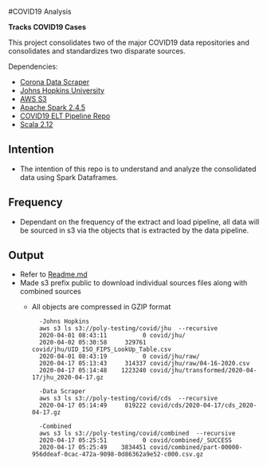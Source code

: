 #COVID19 Analysis

**Tracks COVID19 Cases**

This project consolidates two of the major COVID19 data repositories and consolidates and standardizes two disparate sources.

Dependencies:
* [Corona Data Scraper](https://coronadatascraper.com/#home)
* [Johns Hopkins University](https://github.com/CSSEGISandData/COVID-19)
* [AWS S3](https://aws.amazon.com/s3/)
* [Apache Spark 2.4.5](https://spark.apache.org/)
* [COVID19 ELT Pipeline Repo](https://github.com/polyglotDataNerd/poly-covid19)
* [Scala 2.12](https://www.scala-lang.org/download/2.12.10.html)

Intention
-
* The intention of this repo is to understand and analyze the consolidated data using Spark Dataframes. 

Frequency
-  
* Dependant on the frequency of the extract and load pipeline, all data will be sourced in s3 via the objects that is extracted by the data pipeline. 

Output
-
* Refer to [Readme.md](/output)
* Made s3 prefix public to download individual sources files along with combined sources
    - All objects are compressed in GZIP format

            -Johns Hopkins
            aws s3 ls s3://poly-testing/covid/jhu  --recursive
            2020-04-01 08:43:11          0 covid/jhu/
            2020-04-02 05:30:58     329761 covid/jhu/UID_ISO_FIPS_LookUp_Table.csv
            2020-04-01 08:43:19          0 covid/jhu/raw/
            2020-04-17 05:13:43     314337 covid/jhu/raw/04-16-2020.csv
            2020-04-17 05:14:48    1223240 covid/jhu/transformed/2020-04-17/jhu_2020-04-17.gz
            
            -Data Scraper
            aws s3 ls s3://poly-testing/covid/cds  --recursive
            2020-04-17 05:14:49     819222 covid/cds/2020-04-17/cds_2020-04-17.gz
            
            -Combined
            aws s3 ls s3://poly-testing/covid/combined  --recursive
            2020-04-17 05:25:51          0 covid/combined/_SUCCESS
            2020-04-17 05:25:49    3834451 covid/combined/part-00000-956ddeaf-0cac-472a-9098-0d86362a9e52-c000.csv.gz

        